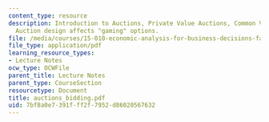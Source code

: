```yaml
---
content_type: resource
description: Introduction to Auctions, Private Value Auctions, Common Value Auctions,
  Auction design affects "gaming" options.
file: /media/courses/15-010-economic-analysis-for-business-decisions-fall-2004/7bf8a0e7391fff2f7952d86020567632_auctions_bidding.pdf
file_type: application/pdf
learning_resource_types:
- Lecture Notes
ocw_type: OCWFile
parent_title: Lecture Notes
parent_type: CourseSection
resourcetype: Document
title: auctions_bidding.pdf
uid: 7bf8a0e7-391f-ff2f-7952-d86020567632
---
```

